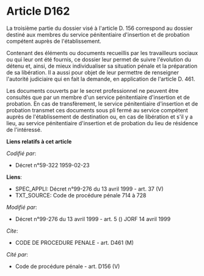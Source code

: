 # Article D162

La troisième partie du dossier visé à l'article D. 156 correspond au dossier destiné aux membres du service pénitentiaire
d'insertion et de probation compétent auprès de l'établissement.

Contenant des éléments ou documents recueillis par les travailleurs sociaux ou qui leur ont été fournis, ce dossier leur
permet de suivre l'évolution du détenu et, ainsi, de mieux individualiser sa situation pénale et la préparation de sa
libération. Il a aussi pour objet de leur permettre de renseigner l'autorité judiciaire qui en fait la demande, en
application de l'article D. 461.

Les documents couverts par le secret professionnel ne peuvent être consultés que par un membre d'un service pénitentiaire
d'insertion et de probation. En cas de transfèrement, le service pénitentiaire d'insertion et de probation transmet ces
documents sous pli fermé au service compétent auprès de l'établissement de destination ou, en cas de libération et s'il y a
lieu, au service pénitentiaire d'insertion et de probation du lieu de résidence de l'intéressé.

**Liens relatifs à cet article**

_Codifié par_:

  - Décret n°59-322 1959-02-23

**Liens**:

  - SPEC_APPLI: Décret n°99-276 du 13 avril 1999 - art. 37 (V)
  - TXT_SOURCE: Code de procédure pénale 714 à 728

_Modifié par_:

  - Décret n°99-276 du 13 avril 1999 - art. 5 () JORF 14 avril 1999

_Cite_:

  - CODE DE PROCEDURE PENALE - art. D461 (M)

_Cité par_:

  - Code de procédure pénale - art. D156 (V)
